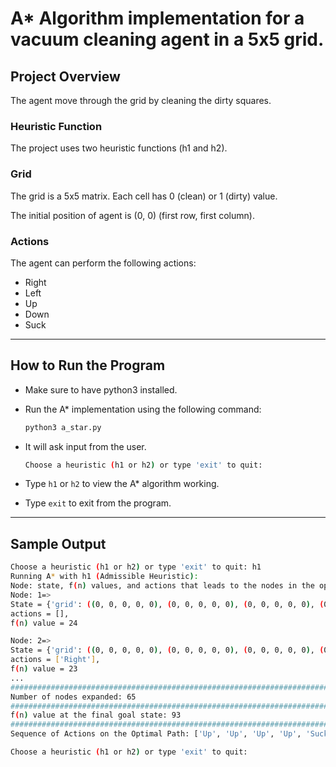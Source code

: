 # A\* Algorithm implementation for a vacuum cleaning agent in a 5x5 grid.

## **Project Overview**
The agent move through the grid by cleaning the dirty squares.

### Heuristic Function
The project uses two heuristic functions (h1 and h2).

### Grid
The grid is a 5x5 matrix. Each cell has 0 (clean) or 1 (dirty) value.

The initial position of agent is (0, 0) (first row, first column).

### Actions

The agent can perform the following actions:
- Right
- Left
- Up
- Down
- Suck


---

## How to Run the Program
- Make sure to have python3 installed.
- Run the A\* implementation using the following command:

   ```bash
   python3 a_star.py
   ```
- It will ask input from the user.

  ```bash
  Choose a heuristic (h1 or h2) or type 'exit' to quit:
  ```
- Type `h1` or `h2` to view the A\* algorithm working.
- Type `exit` to exit from the program.

---
## Sample Output

```bash
Choose a heuristic (h1 or h2) or type 'exit' to quit: h1
Running A* with h1 (Admissible Heuristic):
Node: state, f(n) values, and actions that leads to the nodes in the optimal path:
Node: 1=> 
State = {'grid': ((0, 0, 0, 0, 0), (0, 0, 0, 0, 0), (0, 0, 0, 0, 0), (0, 0, 0, 0, 0), (1, 1, 1, 1, 1)), 'position': (0, 0)}, 
actions = [], 
f(n) value = 24

Node: 2=> 
State = {'grid': ((0, 0, 0, 0, 0), (0, 0, 0, 0, 0), (0, 0, 0, 0, 0), (0, 0, 0, 0, 0), (1, 1, 1, 1, 1)), 'position': (0, 1)}, 
actions = ['Right'], 
f(n) value = 23
...
########################################################################
Number of nodes expanded: 65
########################################################################
f(n) value at the final goal state: 93
########################################################################
Sequence of Actions on the Optimal Path: ['Up', 'Up', 'Up', 'Up', 'Suck', 'Right', 'Suck', 'Right', 'Suck', 'Right', 'Suck', 'Right', 'Suck']

Choose a heuristic (h1 or h2) or type 'exit' to quit: 
```
